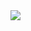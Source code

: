 <!DOCTYPE html>
  <head>
    <link rel="stylesheet" href="Lambert.css">
  </head>
  <body>
    <img src="H24_V11_Lambert/semaine_01/">
  </body>
</html>
